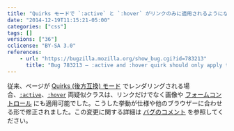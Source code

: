 ```yaml
---
title: "Quirks モードで `:active` と `:hover` がリンクのみに適用されるようになりました"
date: "2014-12-19T11:15:21-05:00"
categories: ["css"]
tags: []
versions: ["36"]
cclicense: "BY-SA 3.0"
references:
    - url: "https://bugzilla.mozilla.org/show_bug.cgi?id=783213"
      title: "Bug 783213 – :active and :hover quirk should only apply to links"
---
```

従来、ページが [Quirks (後方互換) モード](https://developer.mozilla.org/docs/Mozilla_Quirks_Mode_Behavior) でレンダリングされる場合、[`:active`](https://developer.mozilla.org/docs/Web/CSS/:active)、[`:hover`](https://developer.mozilla.org/docs/Web/CSS/:hover) 両疑似クラスは、リンクだけでなく画像や [フォームコントロール](https://developer.mozilla.org/docs/Web/Guide/HTML/Forms_in_HTML) にも適用可能でした。こうした挙動が仕様や他のブラウザーに合わせる形で修正されました。この変更に関する詳細は [バグのコメント](https://bugzilla.mozilla.org/show_bug.cgi?id=783213#c31) を参照してください。
